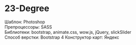 # 23-Degree

Шаблон: Photoshop  
Препроцессоры: SASS  
Библиотеки: bootstrap, animate.css, wow.js, jQuery, slickSlider   
Способ верстки: Bootstrap 4
Конструктор карт: Яндекс 
